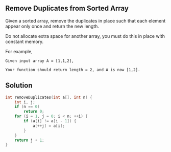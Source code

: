 ## Remove Duplicates from Sorted Array
 Given a sorted array, remove the duplicates in place such that each element appear only once and return the new length.

Do not allocate extra space for another array, you must do this in place with constant memory.

For example,
```
Given input array A = [1,1,2],

Your function should return length = 2, and A is now [1,2]. 
```

## Solution
```c
int removeDuplicates(int a[], int n) {
	int i, j;
	if (n == 0)
		return 0;
	for (i = 1, j = 0; i < n; ++i) {
		if (a[i] != a[i - 1]) {
			a[++j] = a[i];
		}
	}
	return j + 1;
}
```
